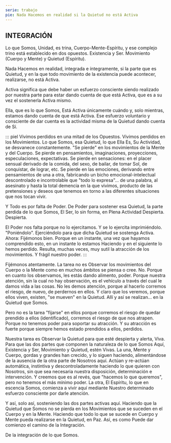 ```yaml
---
serie: trabajo
pie: Nada Hacemos en realidad si la Quietud no está Activa
---
```


## INTEGRACIÓN

Lo que Somos, Unidad, es trina, Cuerpo-Mente-Espíritu, y ese complejo trino está establecido en dos opuestos. Existencia y Ser. Movimiento (Cuerpo y Mente) y Quietud (Espíritu).

Nada Hacemos en realidad, integrada e íntegramente, si la parte que es Quietud, y en la que todo movimiento de la existencia puede acontecer, realizarse, no está Activa.

Activa significa que debe haber un esfuerzo consciente siendo realizado por nuestra parte para estar dando cuenta de que está Activa, que es a su vez el sostenerla Activa mismo.

Ella, que es lo que Somos, Está Activa únicamente cuándo y, solo mientras, estamos dando cuenta de que está Activa. Ese esfuerzo voluntario y consciente de dar cuenta es la actividad misma de la Quietud dando cuenta de Sí.

::: piel
Vivimos perdidos en una mitad de los Opuestos. Vivimos perdidos en los Movimientos. Lo que Somos, esa Quietud, lo que Ella Es, Su Actividad, se desvanece constantemente. "Se pierde" en los movimientos de la Mente y del Cuerpo. Se pierde en pensamientos, imaginaciones, proyecciones, especulaciones, expectativas. Se pierde en sensaciones: en el placer sensual derivado de la comida, del sexo, de bailar, de tomar Sol, de conquistar, de lograr, etc. Se pierde en las emociones, derivando entre pensamientos de una a otra, fabricando un bicho emocional-intelectual descontrolado e incontrolable que "todo lo expresa"… de una palabra, al asesinato y hasta la total demencia en la que vivimos, producto de las pretensiones y deseos que tenemos en torno a las diferentes situaciones que nos tocan vivir.

Y Todo es por falta de Poder. De Poder para sostener esa Quietud, la parte perdida de lo que Somos, El Ser, lo sin forma, en Plena Actividad Despierta.
Despierta.

El Poder nos falta porque no lo ejercitamos. Y se lo ejercita imprimiéndolo. "Poniéndolo". Ejerciéndolo para que dicha Quietud se sostenga Activa.
Ahora: Fijémonos bien. Porque en un instante, una vez que hayamos comprendido esto, en un instante lo estamos Haciendo y en el siguiente lo hemos perdido. Resulta, muchas veces, muy sutil la atracción de los movimientos. Y frágil nuestro poder.
:::

Fijémonos atentamente. La tarea no es Observar los movimientos del Cuerpo o la Mente como en muchos ámbitos se piensa o cree. No. Porque en cuanto los observamos, les estás dando alimento, poder. Porque nuestra atención, sin la cual no hay observación, es el vehículo a través del cual le damos vida a las cosas. No les demos atención, porque al hacerlo corremos el riesgo, de nuevo, de perdernos en ellos. Y claro que los veremos, porque ellos viven, existen, "se mueven" en la Quietud. Allí y así se realizan… en la Quietud que Somos.

Pero no es la tarea "fijarse" en ellos porque corremos el riesgo de quedar prendido a ellos (identificado), corremos el riesgo de que nos atrapen. Porque no tenemos poder para soportar su atracción. Y su atracción es fuerte porque siempre hemos estado prendidos a ellos, perdidos.

Nuestra tarea es Observar la Quietud para que esté despierta y alerta, Viva. Para que las dos partes que componen la naturaleza de lo que Somos Aquí, Existencia y Ser, Movimiento y Quietud, estén Vivas. La una, Mente y Cuerpo, gordas y grandes han crecido, y lo siguen haciendo, alimentándose de la ausencia de la otra parte de Nosotros aquí. Actúan y re-actúan automática, instintiva y descontroladamente haciendo lo que quieren con Nosotros, sin que sea necesaria nuestra disposición, determinación e intervención. Y creemos que es al revés, que "hacemos lo que queremos", pero no tenemos el más mínimo poder. La otra, El Espíritu, lo que en escencia Somos, comienza a vivir aquí mediante Nuestro determinado esfuerzo consciente por darle atención.

Y así, solo así, sosteniendo las dos partes activas aquí. Haciendo que la Quietud que Somos no se pierda en los Movimientos que se suceden en el Cuerpo y en la Mente. Haciendo que todo lo que se sucede en Cuerpo y Mente pueda realizarse en la Quietud, en Paz. Así, es como Puede dar comienzo el camino de la Integración.

De la integración de lo que Somos.
